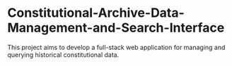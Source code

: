 # Constitutional-Archive-Data-Management-and-Search-Interface
This project aims to develop a full-stack web application for managing and querying historical constitutional data.
